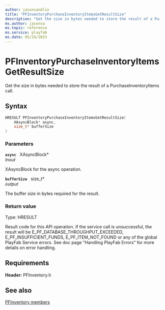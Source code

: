 ```yaml
---
author: jasonsandlin
title: "PFInventoryPurchaseInventoryItemsGetResultSize"
description: "Get the size in bytes needed to store the result of a PurchaseInventoryItems call."
ms.author: jasonsa
ms.topic: reference
ms.service: playfab
ms.date: 05/24/2023
---
```


# PFInventoryPurchaseInventoryItemsGetResultSize  

Get the size in bytes needed to store the result of a PurchaseInventoryItems call.  

## Syntax  
  
```cpp
HRESULT PFInventoryPurchaseInventoryItemsGetResultSize(  
    XAsyncBlock* async,  
    size_t* bufferSize  
)  
```  
  
### Parameters  
  
**`async`** &nbsp; XAsyncBlock*  
*_Inout_*  
  
XAsyncBlock for the async operation.  
  
**`bufferSize`** &nbsp; size_t*  
*output*  
  
The buffer size in bytes required for the result.  
  
  
### Return value
Type: HRESULT
  
Result code for this API operation. If the service call is unsuccessful, the result will be E_PF_DATABASE_THROUGHPUT_EXCEEDED, E_PF_INSUFFICIENT_FUNDS, E_PF_ITEM_NOT_FOUND or any of the global PlayFab Service errors. See doc page "Handling PlayFab Errors" for more details on error handling.
  
  
## Requirements  
  
**Header:** PFInventory.h
  
## See also  
[PFInventory members](../pfinventory_members.md)  

  
  
